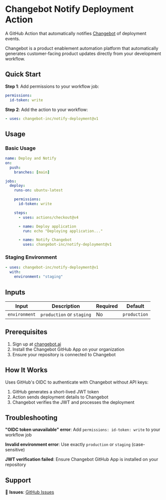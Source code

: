 # Changebot Notify Deployment Action

A GitHub Action that automatically notifies [Changebot](https://changebot.ai) of deployment events.

Changebot is a product enablement automation platform that automatically generates customer-facing product updates directly from your development workflow.

## Quick Start

**Step 1**: Add permissions to your workflow job:

```yaml
permissions:
  id-token: write
```

**Step 2**: Add the action to your workflow:

```yaml
- uses: changebot-inc/notify-deployment@v1
```

## Usage

### Basic Usage

```yaml
name: Deploy and Notify
on:
  push:
    branches: [main]

jobs:
  deploy:
    runs-on: ubuntu-latest

    permissions:
      id-token: write

    steps:
      - uses: actions/checkout@v4

      - name: Deploy application
        run: echo "Deploying application..."

      - name: Notify Changebot
        uses: changebot-inc/notify-deployment@v1
```

### Staging Environment

```yaml
- uses: changebot-inc/notify-deployment@v1
  with:
    environment: "staging"
```

## Inputs

| Input         | Description               | Required | Default      |
| ------------- | ------------------------- | -------- | ------------ |
| `environment` | `production` or `staging` | No       | `production` |

## Prerequisites

1. Sign up at [changebot.ai](https://changebot.ai)
2. Install the Changebot GitHub App on your organization
3. Ensure your repository is connected to Changebot

## How It Works

Uses GitHub's OIDC to authenticate with Changebot without API keys:

1. GitHub generates a short-lived JWT token
2. Action sends deployment details to Changebot
3. Changebot verifies the JWT and processes the deployment

## Troubleshooting

**"OIDC token unavailable" error**: Add `permissions: id-token: write` to your workflow job

**Invalid environment error**: Use exactly `production` or `staging` (case-sensitive)

**JWT verification failed**: Ensure Changebot GitHub App is installed on your repository

## Support

🐛 **Issues**: [GitHub Issues](https://github.com/changebot-ai/notify-deployment-action/issues)

